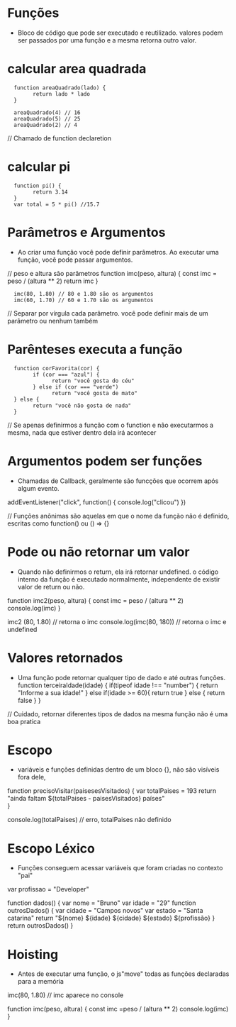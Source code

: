 # Funções

- Bloco de código que pode ser executado e reutilizado. valores podem ser passados por uma função e a mesma retorna outro valor.

# calcular area quadrada

      function areaQuadrado(lado) {
            return lado * lado
      }

      areaQuadrado(4) // 16
      areaQuadrado(5) // 25
      areaQuadrado(2) // 4

// Chamado de function declaretion

# calcular pi

      function pi() {
            return 3.14
      }
      var total = 5 * pi() //15.7

# Parâmetros e Argumentos

- Ao criar uma função você pode definir parâmetros.
  Ao executar uma função, você pode passar argumentos.

// peso e altura são parâmetros
function imc(peso, altura) {
const imc = peso / (altura \*\* 2)
return imc
}

      imc(80, 1.80) // 80 e 1.80 são os argumentos
      imc(60, 1.70) // 60 e 1.70 são os argumentos

// Separar por vírgula cada parâmetro. você pode definir mais de um parâmetro ou nenhum também

# Parênteses executa a função

      function corFavorita(cor) {
            if (cor === "azul") {
                  return "você gosta do céu"
            } else if (cor === "verde")
                  return "você gosta de mato"
      } else {
            return "você não gosta de nada"
      }

// Se apenas definirmos a função com o function e não executarmos a mesma, nada que estiver dentro dela irá acontecer


# Argumentos podem ser funções

- Chamadas de Callback, geralmente são funcções que ocorrem após algum evento.

addEventListener("click", function() {
console.log("clicou")
})

// Funções anônimas são aquelas em que o nome da função não é definido, escritas como function() ou () => {}


# Pode ou não retornar um valor

- Quando não definirmos o return, ela irá retornar undefined. o código interno da função é executado normalmente, independente de existir valor de return ou não.

function imc2(peso, altura) {
const imc = peso / (altura \*\* 2)
console.log(imc)
}

imc2 (80, 1.80) // retorna o imc
console.log(imc(80, 180)) // retorna o imc e undefined



# Valores retornados

- Uma função pode retornar qualquer tipo de dado e até outras funções.
  function terceiraIdade(idade) {
  if(tipeof idade !== "number") {
  return "Informe a sua idade!"
  } else if(idade >= 60){
  return true
  } else {
  return false
  }
  }

// Cuidado, retornar diferentes tipos de dados na mesma função não é uma boa pratica



# Escopo

- variáveis e funções definidas dentro de um bloco {}, não são visíveis fora dele,

function precisoVisitar(paisesesVisitados) {
var totalPaises = 193
return "ainda faltam ${totalPaises - paisesVisitados} países"  
}

console.log(totalPaises) // erro, totalPaises não definido





# Escopo Léxico
- Funções conseguem acessar variáveis que foram criadas no contexto "pai"

var profissao = "Developer"

function dados() {
      var nome = "Bruno"
      var idade = "29"
      function outrosDados() {
            var cidade = "Campos novos"
            var estado = "Santa catarina"
            return "${nome} ${idade} ${cidade} ${estado} ${profissão}
      }
      return outrosDados()
}


# Hoisting
- Antes de executar uma função, o js"move" todas as funções declaradas para a memória

imc(80, 1.80) // imc aparece no console

function imc(peso, altura) {
      const imc =peso / (altura ** 2)
      console.log(imc)
}


